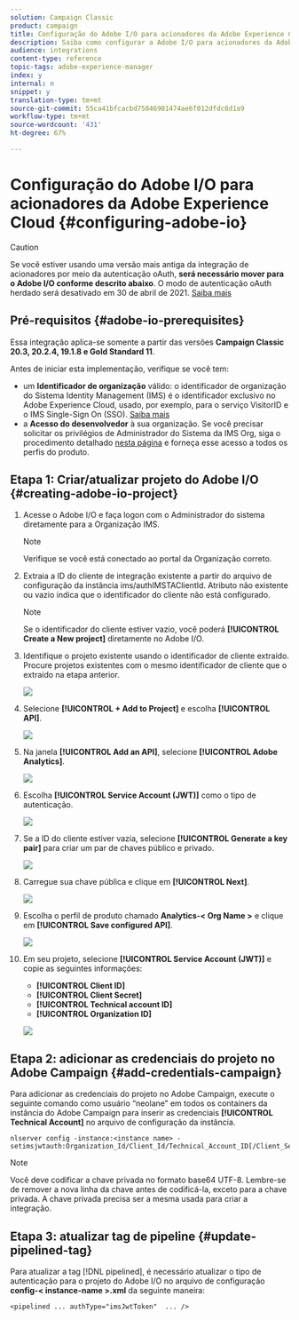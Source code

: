 ```yaml
---
solution: Campaign Classic
product: campaign
title: Configuração do Adobe I/O para acionadores da Adobe Experience Cloud
description: Saiba como configurar a Adobe I/O para acionadores da Adobe Experience Cloud
audience: integrations
content-type: reference
topic-tags: adobe-experience-manager
index: y
internal: n
snippet: y
translation-type: tm+mt
source-git-commit: 55ca41bfcacbd75846901474ae6f012dfdc8d1a9
workflow-type: tm+mt
source-wordcount: '431'
ht-degree: 67%

---
```



# Configuração do Adobe I/O para acionadores da Adobe Experience Cloud {#configuring-adobe-io}

>[!CAUTION]
>
>Se você estiver usando uma versão mais antiga da integração de acionadores por meio da autenticação oAuth, **será necessário mover para o Adobe I/O conforme descrito abaixo**. O modo de autenticação oAuth herdado será desativado em 30 de abril de 2021. [Saiba mais](https://experienceleaguecommunities.adobe.com/t5/adobe-analytics-discussions/adobe-analytics-legacy-api-end-of-life-notice/td-p/385411)

## Pré-requisitos {#adobe-io-prerequisites}

Essa integração aplica-se somente a partir das versões **Campaign Classic 20.3, 20.2.4, 19.1.8 e Gold Standard 11**.

Antes de iniciar esta implementação, verifique se você tem:

* um **Identificador de organização** válido: o identificador de organização do Sistema Identity Management (IMS) é o identificador exclusivo no Adobe Experience Cloud, usado, por exemplo, para o serviço VisitorID e o IMS Single-Sign On (SSO). [Saiba mais](https://experienceleague.adobe.com/docs/core-services/interface/manage-users-and-products/organizations.html)
* a **Acesso do desenvolvedor** à sua organização.  Se você precisar solicitar os privilégios de Administrador do Sistema da IMS Org, siga o procedimento detalhado [nesta página](https://helpx.adobe.com/enterprise/admin-guide.html/enterprise/using/manage-developers.ug.html) e forneça esse acesso a todos os perfis do produto.
>
## Etapa 1: Criar/atualizar projeto do Adobe I/O {#creating-adobe-io-project}

1. Acesse o Adobe I/O e faça logon com o Administrador do sistema diretamente para a Organização IMS.

   >[!NOTE]
   >
   > Verifique se você está conectado ao portal da Organização correto.

1. Extraia a ID do cliente de integração existente a partir do arquivo de configuração da instância ims/authIMSTAClientId. Atributo não existente ou vazio indica que o identificador do cliente não está configurado.

   >[!NOTE]
   >
   >Se o identificador do cliente estiver vazio, você poderá **[!UICONTROL Create a New project]** diretamente no Adobe I/O.

1. Identifique o projeto existente usando o identificador de cliente extraído. Procure projetos existentes com o mesmo identificador de cliente que o extraído na etapa anterior.

   ![](assets/do-not-localize/adobe_io_8.png)

1. Selecione **[!UICONTROL + Add to Project]** e escolha **[!UICONTROL API]**.

   ![](assets/do-not-localize/adobe_io_1.png)

1. Na janela **[!UICONTROL Add an API]**, selecione **[!UICONTROL Adobe Analytics]**.

   ![](assets/do-not-localize/adobe_io_2.png)

1. Escolha **[!UICONTROL Service Account (JWT)]** como o tipo de autenticação.

   ![](assets/do-not-localize/adobe_io_3.png)

1. Se a ID do cliente estiver vazia, selecione **[!UICONTROL Generate a key pair]** para criar um par de chaves público e privado.

   ![](assets/do-not-localize/adobe_io_4.png)

1. Carregue sua chave pública e clique em **[!UICONTROL Next]**.

   ![](assets/do-not-localize/adobe_io_5.png)

1. Escolha o perfil de produto chamado **Analytics-&lt; Org Name >** e clique em **[!UICONTROL Save configured API]**.

   ![](assets/do-not-localize/adobe_io_6.png)

1. Em seu projeto, selecione **[!UICONTROL Service Account (JWT)]** e copie as seguintes informações:
   * **[!UICONTROL Client ID]**
   * **[!UICONTROL Client Secret]**
   * **[!UICONTROL Technical account ID]**
   * **[!UICONTROL Organization ID]**

   ![](assets/do-not-localize/adobe_io_7.png)

## Etapa 2: adicionar as credenciais do projeto no Adobe Campaign {#add-credentials-campaign}

Para adicionar as credenciais do projeto no Adobe Campaign, execute o seguinte comando como usuário “neolane” em todos os containers da instância do Adobe Campaign para inserir as credenciais **[!UICONTROL Technical Account]** no arquivo de configuração da instância.

```
nlserver config -instance:<instance name> -setimsjwtauth:Organization_Id/Client_Id/Technical_Account_ID[/Client_Secret[/Base64_encoded_Private_Key]]
```

>[!NOTE]
>
>Você deve codificar a chave privada no formato base64 UTF-8. Lembre-se de remover a nova linha da chave antes de codificá-la, exceto para a chave privada. A chave privada precisa ser a mesma usada para criar a integração.

## Etapa 3: atualizar tag de pipeline {#update-pipelined-tag}

Para atualizar a tag [!DNL pipelined], é necessário atualizar o tipo de autenticação para o projeto do Adobe I/O no arquivo de configuração **config-&lt; instance-name >.xml** da seguinte maneira:

```
<pipelined ... authType="imsJwtToken"  ... />
```
